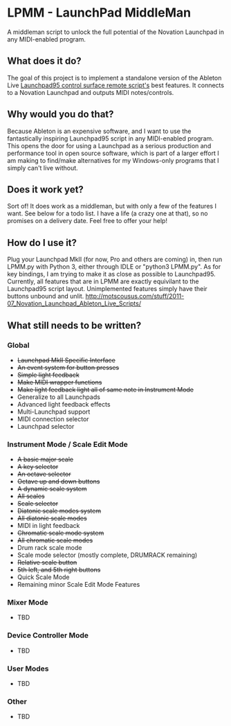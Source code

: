 # LPMM - LaunchPad MiddleMan
A middleman script to unlock the full potential of the Novation Launchpad in any MIDI-enabled program.

## What does it do?
The goal of this project is to implement a standalone version of the Ableton Live [Launchpad95 control surface remote script's](http://motscousus.com/stuff/2011-07_Novation_Launchpad_Ableton_Live_Scripts/) best features. It connects to a Novation Launchpad and outputs MIDI notes/controls.

## Why would you do that?
Because Ableton is an expensive software, and I want to use the fantastically inspiring Launchpad95 script in any MIDI-enabled program. This opens the door for using a Launchpad as a serious production and performance tool in open source software, which is part of a larger effort I am making to find/make alternatives for my Windows-only programs that I simply can't live without.

## Does it work yet?
Sort of! It does work as a middleman, but with only a few of the features I want. See below for a todo list. I have a life (a crazy one at that), so no promises on a delivery date. Feel free to offer your help!

## How do I use it?
Plug your Launchpad MkII (for now, Pro and others are coming) in, then run LPMM.py with Python 3, either through IDLE or "python3 LPMM.py". 
As for key bindings, I am trying to make it as close as possible to Launchpad95. Currently, all features that are in LPMM are exactly equivilant to the Launchpad95 script layout. Unimplemented features simply have their buttons unbound and unlit.
http://motscousus.com/stuff/2011-07_Novation_Launchpad_Ableton_Live_Scripts/

## What still needs to be written?
### Global
* ~~Launchpad MkII Specific Interface~~
* ~~An event system for button presses~~
* ~~Simple light feedback~~
* ~~Make MIDI wrapper functions~~
* ~~Make light feedback light all of same note in Instrument Mode~~
* Generalize to all Launchpads
* Advanced light feedback effects
* Multi-Launchpad support
* MIDI connection selector
* Launchpad selector
### Instrument Mode / Scale Edit Mode
* ~~A basic major scale~~
* ~~A key selector~~
* ~~An octave selector~~
* ~~Octave up and down buttons~~
* ~~A dynamic scale system~~
* ~~All scales~~
* ~~Scale selector~~
* ~~Diatonic scale modes system~~
* ~~All diatonic scale modes~~
* MIDI in light feedback
* ~~Chromatic scale mode system~~
* ~~All chromatic scale modes~~
* Drum rack scale mode
* Scale mode selector (mostly complete, DRUMRACK remaining)
* ~~Relative scale button~~
* ~~5th left, and 5th right buttons~~
* Quick Scale Mode
* Remaining minor Scale Edit Mode Features
### Mixer Mode
* TBD
### Device Controller Mode
* TBD
### User Modes
* TBD
### Other
* TBD
